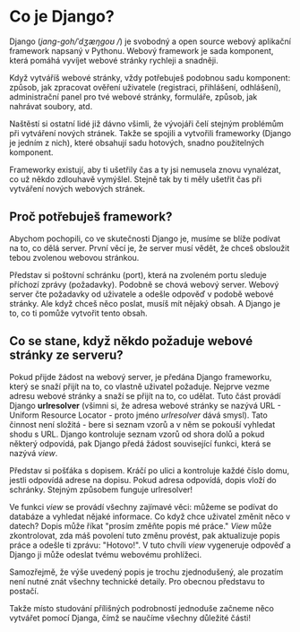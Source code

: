 # Co je Django?

Django (*jang-goh/ˈdʒæŋɡoʊ /*) je svobodný a open source webový aplikační framework napsaný v Pythonu. Webový framework je sada komponent, která pomáhá vyvíjet webové stránky rychleji a snadněji.

Když vytváříš webové stránky, vždy potřebuješ podobnou sadu komponent: způsob, jak zpracovat ověření uživatele (registraci, přihlášení, odhlášení), administrační panel pro tvé webové stránky, formuláře, způsob, jak nahrávat soubory, atd.

Naštěstí si ostatní lidé již dávno všimli, že vývojáři čelí stejným problémům při vytváření nových stránek. Takže se spojili a vytvořili frameworky (Django je jedním z nich), které obsahují sadu hotových, snadno použitelných komponent.

Frameworky existují, aby ti ušetřily čas a ty jsi nemusela znovu vynalézat, co už někdo zdlouhavě vymýšlel. Stejně tak by ti měly ušetřit čas při vytváření nových webových stránek.

## Proč potřebuješ framework?

Abychom pochopili, co ve skutečnosti Django je, musíme se blíže podívat na to, co dělá server. První věcí je, že server musí vědět, že chceš obsloužit tebou zvolenou webovou stránkou.

Představ si poštovní schránku (port), která na zvoleném portu sleduje příchozí zprávy (požadavky). Podobně se chová webový server. Webový server čte požadavky od uživatele a odešle odpověď v podobě webové stránky. Ale když chceš něco poslat, musíš mít nějaký obsah. A Django je to, co ti pomůže vytvořit tento obsah.

## Co se stane, když někdo požaduje webové stránky ze serveru?

Pokud přijde žádost na webový server, je předána Django frameworku, který se snaží přijít na to, co vlastně uživatel požaduje. Nejprve vezme adresu webové stránky a snaží se přijít na to, co udělat. Tuto část provádí Django **urlresolver** (všimni si, že adresa webové stránky se nazývá URL - Uniform Resource Locator - proto jméno *urlresolver* dává smysl). Tato činnost není složitá - bere si seznam vzorů a v něm se pokouší vyhledat shodu s URL. Django kontroluje seznam vzorů od shora dolů a pokud některý odpovídá, pak Django předá žádost související funkci, která se nazývá *view*.

Představ si pošťáka s dopisem. Kráčí po ulici a kontroluje každé číslo domu, jestli odpovídá adrese na dopisu. Pokud adresa odpovídá, dopis vloží do schránky. Stejným způsobem funguje urlresolver!

Ve funkci *view* se provádí všechny zajímavé věci: můžeme se podívat do databáze a vyhledat nějaké informace. Co když chce uživatel změnit něco v datech? Dopis může říkat "prosím změňte popis mé práce." *View* může zkontrolovat, zda máš povolení tuto změnu provést, pak aktualizuje popis práce a odešle ti zprávu: "Hotovo!". V tuto chvíli *view* vygeneruje odpověď a Django ji může odeslat tvému webovému prohlížeci.

Samozřejmě, že výše uvedený popis je trochu zjednodušený, ale prozatím není nutné znát všechny technické detaily. Pro obecnou představu to postačí.

Takže místo studování přílišných podrobností jednoduše začneme něco vytvářet pomocí Djanga, čímž se naučíme všechny důležité části!
